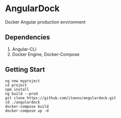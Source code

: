 # AngularDock
Docker Angular production environment

Dependencies
----------------------
1. Angular-CLI
2. Docker Engine, Docker-Compose

Getting Start
----------------------
	ng new myproject
	cd project
	npm install
	ng build --prod
	git clone https://github.com/itoonx/angulardock.git
	cd ./angulardock
	docker-compose build
	docker-compose up -d

